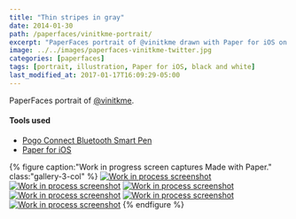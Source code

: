 ```yaml
---
title: "Thin stripes in gray"
date: 2014-01-30
path: /paperfaces/vinitkme-portrait/
excerpt: "PaperFaces portrait of @vinitkme drawn with Paper for iOS on an iPad."
image: ../../images/paperfaces-vinitkme-twitter.jpg
categories: [paperfaces]
tags: [portrait, illustration, Paper for iOS, black and white]
last_modified_at: 2017-01-17T16:09:29-05:00
---
```


PaperFaces portrait of [@vinitkme](https://twitter.com/vinitkme).

#### Tools used

- [Pogo Connect Bluetooth Smart Pen](https://www.amazon.com/gp/product/B009K448L4/ref=as_li_ss_tl?ie=UTF8&camp=1789&creative=390957&creativeASIN=B009K448L4&linkCode=as2&tag=mademist-20)
- [Paper for iOS](https://paper.bywetransfer.com/)

{% figure caption:"Work in progress screen captures Made with Paper." class:"gallery-3-col" %}
[![Work in process screenshot](../../images/paperfaces-vinitkme-process-1-600.jpg)](../../images/paperfaces-vinitkme-process-1-lg.jpg)
[![Work in process screenshot](../../images/paperfaces-vinitkme-process-2-600.jpg)](../../images/paperfaces-vinitkme-process-2-lg.jpg)
[![Work in process screenshot](../../images/paperfaces-vinitkme-process-3-600.jpg)](../../images/paperfaces-vinitkme-process-3-lg.jpg)
[![Work in process screenshot](../../images/paperfaces-vinitkme-process-4-600.jpg)](../../images/paperfaces-vinitkme-process-4-lg.jpg)
[![Work in process screenshot](../../images/paperfaces-vinitkme-process-5-600.jpg)](../../images/paperfaces-vinitkme-process-5-lg.jpg)
[![Work in process screenshot](../../images/paperfaces-vinitkme-process-6-600.jpg)](../../images/paperfaces-vinitkme-process-6-lg.jpg)
{% endfigure %}

